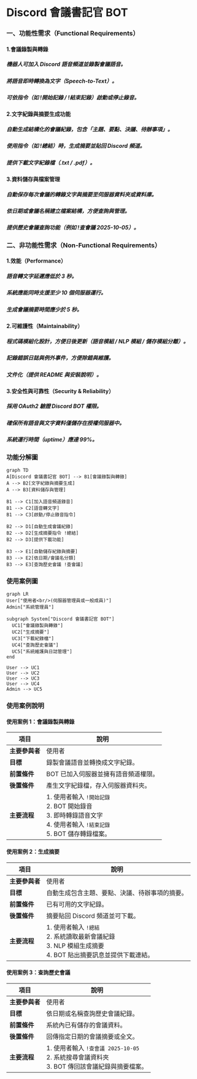 # Discord 會議書記官 BOT

### 一、功能性需求（Functional Requirements）
#### 1.會議錄製與轉錄
##### 機器人可加入 Discord 語音頻道並錄製會議語音。
##### 將語音即時轉換為文字（Speech-to-Text）。
##### 可依指令（如 !開始記錄 / !結束記錄）啟動或停止錄音。

#### 2.文字紀錄與摘要生成功能
##### 自動生成結構化的會議紀錄，包含「主題、要點、決議、待辦事項」。
##### 使用指令（如 !總結）時，生成摘要並貼回 Discord 頻道。
##### 提供下載文字紀錄檔（.txt / .pdf）。

#### 3.資料儲存與檔案管理
##### 自動保存每次會議的轉錄文字與摘要至伺服器資料夾或資料庫。
##### 依日期或會議名稱建立檔案結構，方便查詢與管理。
##### 提供歷史會議查詢功能（例如 !查會議 2025-10-05）。

### 二、非功能性需求（Non-Functional Requirements）
#### 1.效能（Performance）
##### 語音轉文字延遲應低於 3 秒。
##### 系統應能同時支援至少 10 個伺服器運行。
##### 生成會議摘要時間應少於 5 秒。

#### 2.可維護性（Maintainability）
##### 程式碼模組化設計，方便日後更新（語音模組 / NLP 模組 / 儲存模組分離）。
##### 記錄錯誤日誌與例外事件，方便除錯與維護。
##### 文件化（提供 README 與安裝說明）。

#### 3.安全性與可靠性（Security & Reliability）
##### 採用 OAuth2 驗證 Discord BOT 權限。
##### 確保所有語音與文字資料僅儲存在授權伺服器中。
##### 系統運行時間（uptime）應達 99%。
### 功能分解圖
```mermaid
graph TD
A[Discord 會議書記官 BOT] --> B1[會議錄製與轉錄]
A --> B2[文字紀錄與摘要生成]
A --> B3[資料儲存與管理]

B1 --> C1[加入語音頻道錄音]
B1 --> C2[語音轉文字]
B1 --> C3[啟動/停止錄音指令]

B2 --> D1[自動生成會議紀錄]
B2 --> D2[生成摘要指令 !總結]
B2 --> D3[提供下載功能]

B3 --> E1[自動儲存紀錄與摘要]
B3 --> E2[依日期/會議名分類]
B3 --> E3[查詢歷史會議 !查會議]
```
### 使用案例圖
```mermaid
graph LR
User["使用者<br/>(伺服器管理員或一般成員)"]
Admin["系統管理員"]

subgraph System["Discord 會議書記官 BOT"]
  UC1["會議錄製與轉錄"]
  UC2["生成摘要"]
  UC3["下載紀錄檔"]
  UC4["查詢歷史會議"]
  UC5["系統維護與日誌管理"]
end

User --> UC1
User --> UC2
User --> UC3
User --> UC4
Admin --> UC5
```
### 使用案例說明
#### 使用案例 1：會議錄製與轉錄
| 項目        | 說明                                                                                   |
| --------- | ------------------------------------------------------------------------------------ |
| **主要參與者** | 使用者                                                                                  |
| **目標**    | 錄製會議語音並轉換成文字紀錄。                                                                      |
| **前置條件**  | BOT 已加入伺服器並擁有語音頻道權限。                                                                 |
| **後置條件**  | 產生文字紀錄檔，存入伺服器資料夾。                                                                    |
| **主要流程**  | 1. 使用者輸入 `!開始記錄`<br>2. BOT 開始錄音<br>3. 即時轉錄語音文字<br>4. 使用者輸入 `!結束記錄`<br>5. BOT 儲存轉錄檔案。 |
#### 使用案例 2：生成摘要
| 項目        | 說明                                                                        |
| --------- | ------------------------------------------------------------------------- |
| **主要參與者** | 使用者                                                                       |
| **目標**    | 自動生成包含主題、要點、決議、待辦事項的摘要。                                                   |
| **前置條件**  | 已有可用的文字紀錄。                                                                |
| **後置條件**  | 摘要貼回 Discord 頻道並可下載。                                                      |
| **主要流程**  | 1. 使用者輸入 `!總結`<br>2. 系統讀取最新會議紀錄<br>3. NLP 模組生成摘要<br>4. BOT 貼出摘要訊息並提供下載連結。 |
#### 使用案例 3：查詢歷史會議
| 項目        | 說明                                                                 |
| --------- | ------------------------------------------------------------------ |
| **主要參與者** | 使用者                                                                |
| **目標**    | 依日期或名稱查詢歷史會議紀錄。                                                    |
| **前置條件**  | 系統內已有儲存的會議資料。                                                      |
| **後置條件**  | 回傳指定日期的會議摘要或全文。                                                    |
| **主要流程**  | 1. 使用者輸入 `!查會議 2025-10-05`<br>2. 系統搜尋會議資料夾<br>3. BOT 傳回該會議紀錄與摘要檔案。 |
